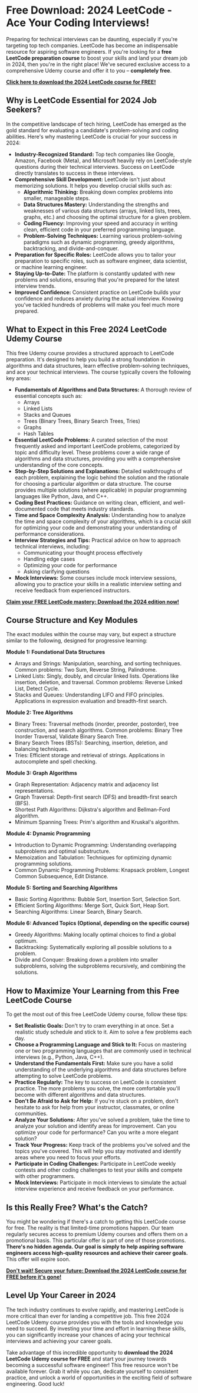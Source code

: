 # Free Download: 2024 LeetCode - Ace Your Coding Interviews!

Preparing for technical interviews can be daunting, especially if you're targeting top tech companies.  LeetCode has become an indispensable resource for aspiring software engineers.  If you're looking for a **free LeetCode preparation course** to boost your skills and land your dream job in 2024, then you're in the right place!  We've secured exclusive access to a comprehensive Udemy course and offer it to you – **completely free**.

[**Click here to download the 2024 LeetCode course for FREE!**](https://udemywork.com/2024-leetcode)

## Why is LeetCode Essential for 2024 Job Seekers?

In the competitive landscape of tech hiring, LeetCode has emerged as the gold standard for evaluating a candidate's problem-solving and coding abilities. Here's why mastering LeetCode is crucial for your success in 2024:

*   **Industry-Recognized Standard:**  Top tech companies like Google, Amazon, Facebook (Meta), and Microsoft heavily rely on LeetCode-style questions during their technical interviews.  Success on LeetCode directly translates to success in these interviews.
*   **Comprehensive Skill Development:** LeetCode isn't just about memorizing solutions.  It helps you develop crucial skills such as:
    *   **Algorithmic Thinking:**  Breaking down complex problems into smaller, manageable steps.
    *   **Data Structures Mastery:** Understanding the strengths and weaknesses of various data structures (arrays, linked lists, trees, graphs, etc.) and choosing the optimal structure for a given problem.
    *   **Coding Fluency:**  Improving your speed and accuracy in writing clean, efficient code in your preferred programming language.
    *   **Problem-Solving Techniques:**  Learning various problem-solving paradigms such as dynamic programming, greedy algorithms, backtracking, and divide-and-conquer.
*   **Preparation for Specific Roles:** LeetCode allows you to tailor your preparation to specific roles, such as software engineer, data scientist, or machine learning engineer.
*   **Staying Up-to-Date:** The platform is constantly updated with new problems and solutions, ensuring that you're prepared for the latest interview trends.
*   **Improved Confidence:**  Consistent practice on LeetCode builds your confidence and reduces anxiety during the actual interview.  Knowing you've tackled hundreds of problems will make you feel much more prepared.

## What to Expect in this Free 2024 LeetCode Udemy Course

This free Udemy course provides a structured approach to LeetCode preparation.  It's designed to help you build a strong foundation in algorithms and data structures, learn effective problem-solving techniques, and ace your technical interviews.  The course typically covers the following key areas:

*   **Fundamentals of Algorithms and Data Structures:**  A thorough review of essential concepts such as:
    *   Arrays
    *   Linked Lists
    *   Stacks and Queues
    *   Trees (Binary Trees, Binary Search Trees, Tries)
    *   Graphs
    *   Hash Tables
*   **Essential LeetCode Problems:**  A curated selection of the most frequently asked and important LeetCode problems, categorized by topic and difficulty level.  These problems cover a wide range of algorithms and data structures, providing you with a comprehensive understanding of the core concepts.
*   **Step-by-Step Solutions and Explanations:**  Detailed walkthroughs of each problem, explaining the logic behind the solution and the rationale for choosing a particular algorithm or data structure. The course provides multiple solutions (where applicable) in popular programming languages like Python, Java, and C++.
*   **Coding Best Practices:**  Guidance on writing clean, efficient, and well-documented code that meets industry standards.
*   **Time and Space Complexity Analysis:**  Understanding how to analyze the time and space complexity of your algorithms, which is a crucial skill for optimizing your code and demonstrating your understanding of performance considerations.
*   **Interview Strategies and Tips:**  Practical advice on how to approach technical interviews, including:
    *   Communicating your thought process effectively
    *   Handling edge cases
    *   Optimizing your code for performance
    *   Asking clarifying questions
*   **Mock Interviews:** Some courses include mock interview sessions, allowing you to practice your skills in a realistic interview setting and receive feedback from experienced instructors.

[**Claim your FREE LeetCode mastery: Download the 2024 edition now!**](https://udemywork.com/2024-leetcode)

## Course Structure and Key Modules

The exact modules within the course may vary, but expect a structure similar to the following, designed for progressive learning:

**Module 1: Foundational Data Structures**

*   Arrays and Strings: Manipulation, searching, and sorting techniques.  Common problems: Two Sum, Reverse String, Palindrome.
*   Linked Lists: Singly, doubly, and circular linked lists. Operations like insertion, deletion, and traversal. Common problems: Reverse Linked List, Detect Cycle.
*   Stacks and Queues: Understanding LIFO and FIFO principles. Applications in expression evaluation and breadth-first search.

**Module 2: Tree Algorithms**

*   Binary Trees: Traversal methods (inorder, preorder, postorder), tree construction, and search algorithms. Common problems: Binary Tree Inorder Traversal, Validate Binary Search Tree.
*   Binary Search Trees (BSTs): Searching, insertion, deletion, and balancing techniques.
*   Tries:  Efficient storage and retrieval of strings.  Applications in autocomplete and spell checking.

**Module 3: Graph Algorithms**

*   Graph Representation: Adjacency matrix and adjacency list representations.
*   Graph Traversal: Depth-first search (DFS) and breadth-first search (BFS).
*   Shortest Path Algorithms: Dijkstra's algorithm and Bellman-Ford algorithm.
*   Minimum Spanning Trees: Prim's algorithm and Kruskal's algorithm.

**Module 4: Dynamic Programming**

*   Introduction to Dynamic Programming: Understanding overlapping subproblems and optimal substructure.
*   Memoization and Tabulation: Techniques for optimizing dynamic programming solutions.
*   Common Dynamic Programming Problems: Knapsack problem, Longest Common Subsequence, Edit Distance.

**Module 5: Sorting and Searching Algorithms**

*   Basic Sorting Algorithms: Bubble Sort, Insertion Sort, Selection Sort.
*   Efficient Sorting Algorithms: Merge Sort, Quick Sort, Heap Sort.
*   Searching Algorithms: Linear Search, Binary Search.

**Module 6: Advanced Topics (Optional, depending on the specific course)**

*   Greedy Algorithms:  Making locally optimal choices to find a global optimum.
*   Backtracking:  Systematically exploring all possible solutions to a problem.
*   Divide and Conquer:  Breaking down a problem into smaller subproblems, solving the subproblems recursively, and combining the solutions.

## How to Maximize Your Learning from this Free LeetCode Course

To get the most out of this free LeetCode Udemy course, follow these tips:

*   **Set Realistic Goals:** Don't try to cram everything in at once. Set a realistic study schedule and stick to it. Aim to solve a few problems each day.
*   **Choose a Programming Language and Stick to It:** Focus on mastering one or two programming languages that are commonly used in technical interviews (e.g., Python, Java, C++).
*   **Understand the Fundamentals First:** Make sure you have a solid understanding of the underlying algorithms and data structures before attempting to solve LeetCode problems.
*   **Practice Regularly:** The key to success on LeetCode is consistent practice.  The more problems you solve, the more comfortable you'll become with different algorithms and data structures.
*   **Don't Be Afraid to Ask for Help:** If you're stuck on a problem, don't hesitate to ask for help from your instructor, classmates, or online communities.
*   **Analyze Your Solutions:** After you've solved a problem, take the time to analyze your solution and identify areas for improvement.  Can you optimize your code for performance?  Can you write a more elegant solution?
*   **Track Your Progress:** Keep track of the problems you've solved and the topics you've covered. This will help you stay motivated and identify areas where you need to focus your efforts.
*   **Participate in Coding Challenges:** Participate in LeetCode weekly contests and other coding challenges to test your skills and compete with other programmers.
*   **Mock Interviews:** Participate in mock interviews to simulate the actual interview experience and receive feedback on your performance.

## Is this Really Free? What's the Catch?

You might be wondering if there's a catch to getting this LeetCode course for free. The reality is that limited-time promotions happen. Our team regularly secures access to premium Udemy courses and offers them on a promotional basis. This particular offer is part of one of those promotions. **There's no hidden agenda.  Our goal is simply to help aspiring software engineers access high-quality resources and achieve their career goals.**  This offer will expire soon.

[**Don't wait! Secure your future: Download the 2024 LeetCode course for FREE before it's gone!**](https://udemywork.com/2024-leetcode)

## Level Up Your Career in 2024

The tech industry continues to evolve rapidly, and mastering LeetCode is more critical than ever for landing a competitive job. This free 2024 LeetCode Udemy course provides you with the tools and knowledge you need to succeed. By investing your time and effort in learning these skills, you can significantly increase your chances of acing your technical interviews and achieving your career goals.

Take advantage of this incredible opportunity to **download the 2024 LeetCode Udemy course for FREE** and start your journey towards becoming a successful software engineer! This free resource won't be available forever. Grab it while you can, dedicate yourself to consistent practice, and unlock a world of opportunities in the exciting field of software engineering. Good luck!
